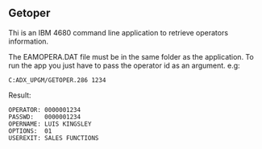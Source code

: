 ## Getoper
Thi is an IBM 4680 command line application to retrieve operators information.

The EAMOPERA.DAT file must be in the same folder as the application. To run the app you just have to pass the operator id as an argument.
e.g:
```
C:ADX_UPGM/GETOPER.286 1234
```

Result:
```
OPERATOR: 0000001234
PASSWD:   0000001234
OPERNAME: LUIS KINGSLEY
OPTIONS:  01
USEREXIT: SALES FUNCTIONS
```
